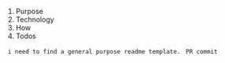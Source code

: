1. Purpose
1. Technology
1. How
1. Todos

` i need to find a general purpose readme template.`
` PR commit`